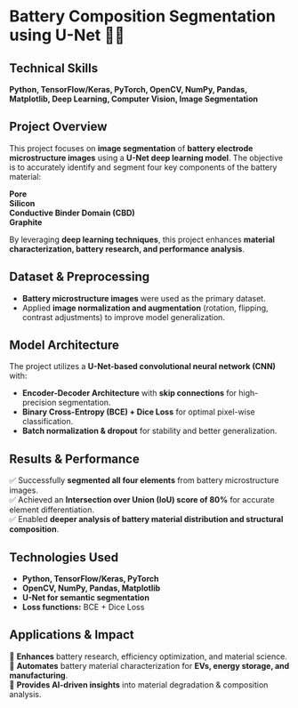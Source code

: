 # Battery Composition Segmentation using U-Net 🔋🧪

## Technical Skills  
**Python, TensorFlow/Keras, PyTorch, OpenCV, NumPy, Pandas, Matplotlib, Deep Learning, Computer Vision, Image Segmentation**  

## Project Overview  
This project focuses on **image segmentation** of **battery electrode microstructure images** using a **U-Net deep learning model**. The objective is to accurately identify and segment four key components of the battery material:  

**Pore**  
**Silicon**  
**Conductive Binder Domain (CBD)**  
**Graphite**  

By leveraging **deep learning techniques**, this project enhances **material characterization, battery research, and performance analysis**.  

## Dataset & Preprocessing  
- **Battery microstructure images** were used as the primary dataset.  
- Applied **image normalization and augmentation** (rotation, flipping, contrast adjustments) to improve model generalization.  

## Model Architecture  
The project utilizes a **U-Net-based convolutional neural network (CNN)** with:  
- **Encoder-Decoder Architecture** with **skip connections** for high-precision segmentation.  
- **Binary Cross-Entropy (BCE) + Dice Loss** for optimal pixel-wise classification.  
- **Batch normalization & dropout** for stability and better generalization.  

## Results & Performance  
✅ Successfully **segmented all four elements** from battery microstructure images.  
✅ Achieved an **Intersection over Union (IoU) score of 80%** for accurate element differentiation.  
✅ Enabled **deeper analysis of battery material distribution and structural composition**.  

## Technologies Used  
- **Python, TensorFlow/Keras, PyTorch**  
- **OpenCV, NumPy, Pandas, Matplotlib**  
- **U-Net for semantic segmentation**  
- **Loss functions:** BCE + Dice Loss  

## Applications & Impact  
🔹 **Enhances** battery research, efficiency optimization, and material science.  
🔹 **Automates** battery material characterization for **EVs, energy storage, and manufacturing**.  
🔹 **Provides AI-driven insights** into material degradation & composition analysis.  
